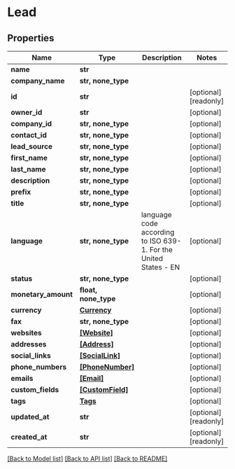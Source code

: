 # Lead


## Properties
Name | Type | Description | Notes
------------ | ------------- | ------------- | -------------
**name** | **str** |  | 
**company_name** | **str, none_type** |  | 
**id** | **str** |  | [optional] [readonly] 
**owner_id** | **str** |  | [optional] 
**company_id** | **str, none_type** |  | [optional] 
**contact_id** | **str, none_type** |  | [optional] 
**lead_source** | **str, none_type** |  | [optional] 
**first_name** | **str, none_type** |  | [optional] 
**last_name** | **str, none_type** |  | [optional] 
**description** | **str, none_type** |  | [optional] 
**prefix** | **str, none_type** |  | [optional] 
**title** | **str, none_type** |  | [optional] 
**language** | **str, none_type** | language code according to ISO 639-1. For the United States - EN | [optional] 
**status** | **str, none_type** |  | [optional] 
**monetary_amount** | **float, none_type** |  | [optional] 
**currency** | [**Currency**](Currency.md) |  | [optional] 
**fax** | **str, none_type** |  | [optional] 
**websites** | [**[Website]**](Website.md) |  | [optional] 
**addresses** | [**[Address]**](Address.md) |  | [optional] 
**social_links** | [**[SocialLink]**](SocialLink.md) |  | [optional] 
**phone_numbers** | [**[PhoneNumber]**](PhoneNumber.md) |  | [optional] 
**emails** | [**[Email]**](Email.md) |  | [optional] 
**custom_fields** | [**[CustomField]**](CustomField.md) |  | [optional] 
**tags** | [**Tags**](Tags.md) |  | [optional] 
**updated_at** | **str** |  | [optional] [readonly] 
**created_at** | **str** |  | [optional] [readonly] 

[[Back to Model list]](../../README.md#documentation-for-models) [[Back to API list]](../../README.md#documentation-for-api-endpoints) [[Back to README]](../../README.md)


